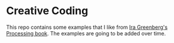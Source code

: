 # Creative Coding

This repo contains some examples that I like from [Ira Greenberg's Processing book](https://www.amazon.com/Processing-Creative-Coding-Computational-Foundation/dp/159059617X). The examples are going to be added over time.